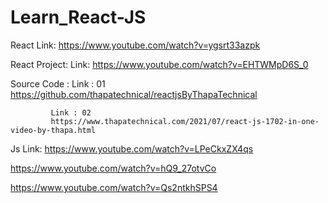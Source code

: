 # Learn_React-JS

React
Link: https://www.youtube.com/watch?v=ygsrt33azpk

React Project: 
Link: https://www.youtube.com/watch?v=EHTWMpD6S_0

Source Code : Link : 01 https://github.com/thapatechnical/reactjsByThapaTechnical

             Link : 02  
             https://www.thapatechnical.com/2021/07/react-js-1702-in-one-video-by-thapa.html

Js
Link: https://www.youtube.com/watch?v=LPeCkxZX4qs

https://www.youtube.com/watch?v=hQ9_27otvCo

https://www.youtube.com/watch?v=Qs2ntkhSPS4
